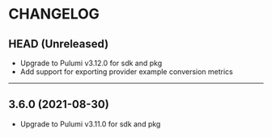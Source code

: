 CHANGELOG
=========

## HEAD (Unreleased)
* Upgrade to Pulumi v3.12.0 for sdk and pkg
* Add support for exporting provider example conversion metrics

---

## 3.6.0 (2021-08-30)
* Upgrade to Pulumi v3.11.0 for sdk and pkg
